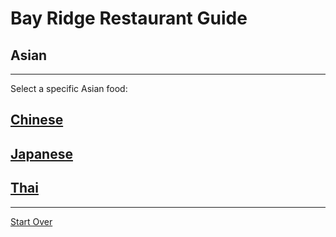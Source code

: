 # Bay Ridge Restaurant Guide
## Asian
---
Select a specific Asian food:
## [Chinese](asian.md/chinese.md)
## [Japanese](asian.md/japanese.md)
## [Thai](asian.md/japanese.md)
---
[Start Over](../home.md)